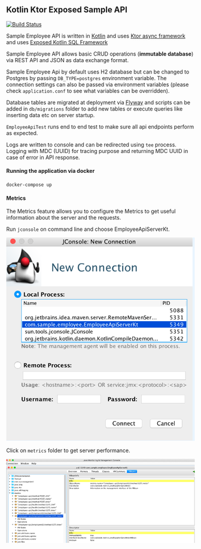 ## Kotlin Ktor Exposed Sample API  

[![Build Status](https://api.travis-ci.com/arun0009/kotlin-ktor-exposed-sample-api?branch=master)](https://api.travis-ci.com/arun0009/kotlin-ktor-exposed-sample-api)

Sample Employee API is written in [Kotlin](https://kotlinlang.org/) and uses [Ktor async framework](https://ktor.io/) and uses [Exposed Kotlin SQL Framework](https://github.com/JetBrains/Exposed)  

Sample Employee API allows basic CRUD operations (**immutable database**) via REST API and JSON as data exchange format.  
 
Sample Employee Api by default uses H2 database but can be changed to Postgres by passing `DB_TYPE=postgres` environment variable. The connection settings can also be passed via environment variables (please check `application.conf` to see what variables can be overridden).  
  
Database tables are migrated at deployment via [Flyway](https://flywaydb.org/getstarted/) and scripts can be added in `db/migrations` folder to add new tables or execute queries like inserting data etc on server startup.  
  
`EmployeeApiTest` runs end to end test to make sure all api endpoints perform as expected.  
  
Logs are written to console and can be redirected using `tee` process. Logging with MDC (UUID) for tracing purpose and 
returning MDC UUID in case of error in API response. 
  
#### Running the application via docker  
`docker-compose up`

#### Metrics

The Metrics feature allows you to configure the Metrics to get useful information about the server and the requests.

Run `jconsole` on command line and choose EmployeeApiServerKt.

![](https://raw.githubusercontent.com/arun0009/kotlin-ktor-exposed-sample-api/master/jconsole.png)

Click on `metrics` folder to get server performance. 

![](https://raw.githubusercontent.com/arun0009/kotlin-ktor-exposed-sample-api/master/metrics.png) 